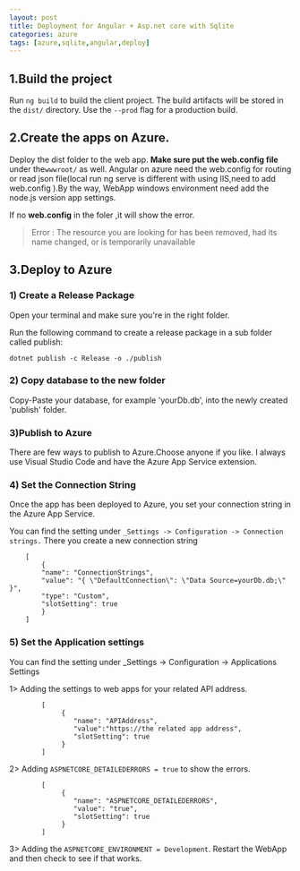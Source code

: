 ```yaml
---
layout: post
title: Deployment for Angular + Asp.net core with Sqlite
categories: azure
tags: [azure,sqlite,angular,deploy]
---
```


## 1.Build the project
  Run `ng build` to build the client project. The build artifacts will be stored in the `dist/` directory. Use the `--prod` flag for a production build.

## 2.Create the apps on Azure.
  Deploy the dist folder to the web app. **Make sure put the web.config file** under the`wwwroot/` as well. Angular on azure need the web.config for routing or read json file(local run ng serve is different with using IIS,need to add web.config ).By the way, WebApp windows environment need add the node.js version app settings.
  
  If no **web.config** in the foler ,it will show the error.
  >Error : The resource you are looking for has been removed, had its name changed, or is temporarily unavailable

## 3.Deploy to Azure

### 1) Create a Release Package

Open your terminal and make sure you're in the right folder.  

Run the following command to create a release package in a sub folder called publish:

```dotnet publish -c Release -o ./publish```

### 2) Copy database to the new folder
Copy-Paste your database, for example 'yourDb.db', into the newly created 'publish' folder.

### 3)Publish to Azure
There are few ways to publish to Azure.Choose anyone if you like.
I always use Visual Studio Code and have the Azure App Service extension. 
     
### 4) Set the Connection String
Once the app has been deployed to Azure, you set your connection string in the Azure App Service.

You can find the setting under  `_Settings -> Configuration -> Connection strings.`	There you create a new connection string
		

		[
			{
			"name": "ConnectionStrings",
			"value": "{ \"DefaultConnection\": \"Data Source=yourDb.db;\" }",
			"type": "Custom",
			"slotSetting": true
			}
		]

### 5) Set the Application settings
	 
You can find the setting under _Settings -> Configuration -> Applications Settings 

1> Adding the settings to web apps for your related API address.	

			[
				 {
					"name": "APIAddress",
					"value":"https://the related app address",
					"slotSetting": true
				 }
			]
							
	
2> Adding `ASPNETCORE_DETAILEDERRORS = true` to show the errors.
 	

			[
				 {
					"name": "ASPNETCORE_DETAILEDERRORS",
					"value": "true",
					"slotSetting": true
				 }
			]

3> Adding the `ASPNETCORE_ENVIRONMENT = Development`. Restart the WebApp and then check to see if that works.